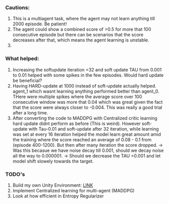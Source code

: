 




### Cautions:
1. This is a multiagent task, where the agent may not learn anything till 2000 episode. Be patient!
2. The agent could show a combined score of >0.5 for more that 100 consecutive episode but there can be scenarios 
that the score decreases after that, which means the agent learning is unstable.
3. 

### What helped:
1. Increasing the softupdate iteration =32 and soft update TAU from 0.001 to 0.01 helped with some spikes in the few episodes. Would hard update be beneficial?
2. Having HARD-update at 1000 instead of soft-update actually helped. agent_1 which wasnt learning anything performed better than agent_0. THere were multiple spikes where the average score over 100 consecutive window was more that 0.04 which was great given the fact that the score were always closer to -0.004. This was really a good trial after a long time.
3. After converting the code to MADDPG with Centralized critic learning hard update didnt perform as before (This is weird). However soft-update with Tau-0.01 and soft-update after 32 iteration, while learning was set at every 16 iteration helped the model learn great amount amid the training where the score reached an average of 0.08 - 0.1 from (episode 400-1200). But then after many iteration the score dropped.
   -> Was this becasue we have noise decay till 0.001, should we decay noise all the way to 0.000001.
   -> Should we decrease the TAU =0.001 and let model shift slowely towards the target.  


### TODO's
1. Build my own Unity Environment: [LINK](https://github.com/Unity-Technologies/ml-agents/blob/master/docs/Getting-Started-with-Balance-Ball.md)
2. Implement Centralized learning for multi-agent (MADDPG)
3. Look at how efficient in Entropy Regularizer